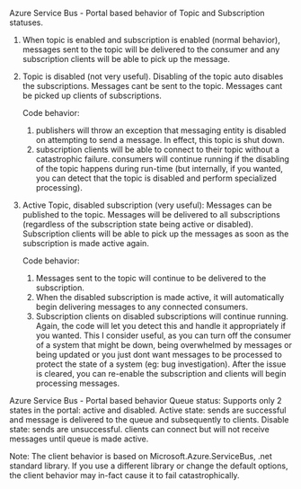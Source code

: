 
Azure Service Bus - Portal based behavior of Topic and Subscription statuses.
1. When topic is enabled and subscription is enabled (normal behavior), messages sent to the topic will be delivered to the consumer and any subscription clients will be able to pick up the message.

2. Topic is disabled (not very useful).
	Disabling of the topic auto disables the subscriptions.
	Messages cant be sent to the topic.
	Messages cant be picked up clients of subscriptions.
	
	Code behavior:
	1. publishers will throw an exception that messaging entity is disabled on attempting to send a message. In effect, this topic is shut down.
	2. subscription clients will be able to connect to their topic without a catastrophic failure.
		consumers will continue running if the disabling of the topic happens during run-time (but internally, if you wanted, you can detect that the topic is disabled and perform specialized processing).

		
3. Active Topic, disabled subscription (very useful):
	Messages can be published to the topic.
	Messages will be delivered to all subscriptions (regardless of the subscription state being active or disabled).
	Subscription clients will be able to pick up the messages as soon as the subscription is made active again.
	
	Code behavior:
	1. Messages sent to the topic will continue to be delivered to the subscription.
	2. When the disabled subscription is made active, it will automatically begin delivering messages to any connected consumers.
	3. Subscription clients on disabled subscriptions will continue running. Again, the code will let you detect this and handle it appropriately if you wanted.
	This I consider useful, as you can turn off the consumer of a system that might be down, being overwhelmed by messages or being updated or you just dont want messages to be processed to protect the state of a system (eg: bug investigation). After the issue is cleared, you can re-enable the subscription and clients will begin processing messages.
	
Azure Service Bus - Portal based behavior Queue status:
	Supports only 2 states in the portal: active and disabled.
	Active state: sends are successful and message is delivered to the queue and subsequently to clients.
	Disable state: sends are unsuccessful. clients can connect but will not receive messages until queue is made active.

Note: 
	The client behavior is based on Microsoft.Azure.ServiceBus, .net standard library. If you use a different library or change the default options, the client behavior may in-fact cause it to fail catastrophically.
